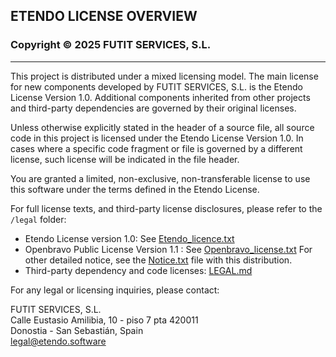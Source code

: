 ## ETENDO LICENSE OVERVIEW

### Copyright © 2025 FUTIT SERVICES, S.L.

---


This project is distributed under a mixed licensing model. The main license for new components developed by FUTIT SERVICES, S.L. is the Etendo License Version 1.0. Additional components inherited from other projects and third-party dependencies are governed by their original licenses.

Unless otherwise explicitly stated in the header of a source file, all source code in this project is licensed under the Etendo License Version 1.0. In cases where a specific code fragment or file is governed by a different license, such license will be indicated in the file header.

You are granted a limited, non-exclusive, non-transferable license to use this software under the terms defined in the Etendo License.

For full license texts, and third-party license disclosures, please refer to the `/legal` folder:

- Etendo License version 1.0: See  [Etendo_licence.txt](./legal/Etendo_license.txt) 
- Openbravo Public License Version 1.1 : See [Openbravo_license.txt](./legal/Openbravo_license.txt)  For other detailed notice,
  see the [Notice.txt](./legal/Notice.txt) file with this distribution.
- Third-party dependency and code licenses:  [LEGAL.md](./legal/LEGAL.md)

For any legal or licensing inquiries, please contact:

FUTIT SERVICES, S.L. <br>
Calle Eustasio Amilibia, 10 - piso 7 pta 420011 <br>
Donostia - San Sebastián, Spain <br>
legal@etendo.software <br>